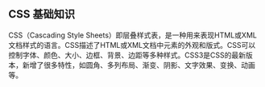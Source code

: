 ## CSS 基础知识 

CSS（Cascading Style Sheets）即层叠样式表，是一种用来表现HTML或XML文档样式的语言。CSS描述了HTML或XML文档中元素的外观和版式。CSS可以控制字体、颜色、大小、边框、背景、边距等多种样式。CSS3是CSS的最新版本，新增了很多特性，如圆角、多列布局、渐变、阴影、文字效果、变换、动画等。



